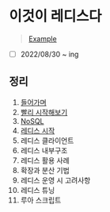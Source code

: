 # 이것이 레디스다

> [Example](https://download.hanbit.co.kr/exam/2059/)

- [ ] 2022/08/30 ~ ing

## 정리

1. [들어가며](chapter1.md)
2. [빨리 시작해보기](chapter2.md)
3. [NoSQL](chapter3.md)
4. [레디스 시작](chapter4.md)
5. 레디스 클라이언트
6. 레디스 내부구조
7. 레디스 활용 사례
8. 확장과 분산 기법
9. 레디스 운영 시 고려사항
10. 레디스 튜닝
11. 루아 스크립트
